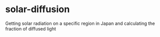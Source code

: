 # solar-diffusion
Getting solar radiation on a specific region in Japan and calculating the fraction of diffused light
